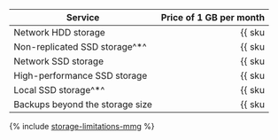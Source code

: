 | Service | Price of 1 GB per month |
|-------------------------------------------------------|------------------------------------------------------------:|
| Network HDD storage | {{ sku|USD|mdb.cluster.network-hdd.mongodb|month|string }} |
| Non-replicated SSD storage^*^ | {{ sku|USD|mdb.cluster.network-ssd-nonreplicated.mongodb|month|string }} |
| Network SSD storage | {{ sku|USD|mdb.cluster.network-nvme.mongodb|month|string }} |
| High-performance SSD storage | {{ sku|USD|mdb.cluster.network-ssd-io-m3.mongodb|month|string }} |
| Local SSD storage^*^ | {{ sku|USD|mdb.cluster.local-nvme.mongodb|month|string }} |
| Backups beyond the storage size | {{ sku|USD|mdb.cluster.mongodb.backup|month|string }} |

{% include [storage-limitations-mmg](../../_includes/mdb/mmg/storage-limitations-note.md) %}
